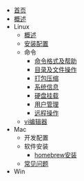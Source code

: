 * [首页](README.md)
* [概述](sections/概述.md)
* Linux
  * [概述](sections/Linux/概述.md)
  * [安装配置](sections/Linux/安装配置.md)
  * 命令
    * [命令格式及帮助](sections/Linux/命令/命令格式及帮助.md)
    * [目录及文件操作](sections/Linux/命令/目录及文件操作.md)
    * [打包压缩](sections/Linux/命令/打包压缩.md)
    * [系统信息](sections/Linux/命令/系统信息.md)
    * [硬盘挂载](sections/Linux/命令/硬盘挂载.md)
    * [用户管理](sections/Linux/命令/用户管理.md)
    * [远程操作](sections/Linux/命令/远程操作.md)
  * [vi编辑器](sections/Linux/vi编辑器.md)
* Mac
  * 开发配置
  * 软件安装
    * [homebrew安装](sections/Mac/软件安装/homebrew安装.md)
  * [常见问题](sections/Mac/常见问题.md)
* Win
